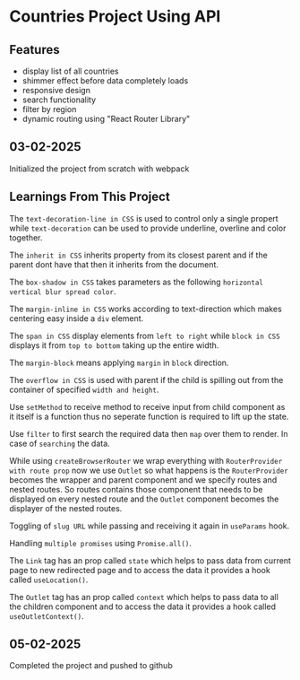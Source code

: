 # Countries Project Using API

## Features
- display list of all countries
- shimmer effect before data completely loads
- responsive design
- search functionality
- filter by region
- dynamic routing using "React Router Library"

## 03-02-2025
Initialized the project from scratch with webpack

## Learnings From This Project
The `text-decoration-line in CSS` is used to control only a single propert while `text-decoration` can be used to provide underline, overline and color together.

The `inherit in CSS` inherits property from its closest parent and if the parent dont have that then it inherits from the document.

The `box-shadow in CSS` takes parameters as the following `horizontal vertical blur spread color`.

The `margin-inline in CSS` works according to text-direction which makes centering easy inside a `div` element.

The `span in CSS` display elements from `left to right` while `block in CSS` displays it from `top to bottom` taking up the entire width.

The `margin-block` means applying `margin` in `block` direction.

The `overflow in CSS` is used with parent if the child is spilling out from the container of specified `width and height`.

Use `setMethod` to receive method to receive input from child component as it itself is a function thus no seperate function is required to lift up the state.

Use `filter` to first search the required data then `map` over them to render. In case of `searching` the data.

While using `createBrowserRouter` we wrap everything with `RouterProvider with route prop` now we use `Outlet` so what happens is the `RouterProvider` becomes the wrapper and parent component and we specify routes and nested routes. So routes contains those component that needs to be displayed on every nested route and the `Outlet` component becomes the displayer of the nested routes. 

Toggling of `slug URL` while passing and receiving it again in `useParams` hook.

Handling `multiple promises` using `Promise.all()`.

The `Link` tag has an prop called `state` which helps to pass data from current page to new redirected page and to access the data it provides a hook called `useLocation()`.

The `Outlet` tag has an prop called `context` which helps to pass data to all the children component and to access the data it provides a hook called `useOutletContext()`.

## 05-02-2025
Completed the project and pushed to github